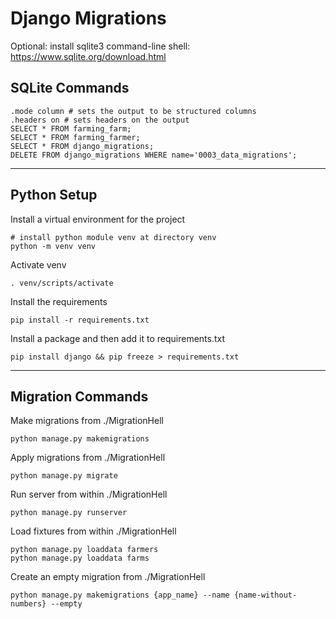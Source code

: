# **Django Migrations**

Optional: install sqlite3 command-line shell: https://www.sqlite.org/download.html

## **SQLite Commands**

```
.mode column # sets the output to be structured columns
.headers on # sets headers on the output
SELECT * FROM farming_farm;
SELECT * FROM farming_farmer;
SELECT * FROM django_migrations;
DELETE FROM django_migrations WHERE name='0003_data_migrations';
```

<hr/>

## **Python Setup**

Install a virtual environment for the project
```
# install python module venv at directory venv
python -m venv venv
```

Activate venv

```
. venv/scripts/activate
```

Install the requirements
```
pip install -r requirements.txt
```

Install a package and then add it to requirements.txt
```
pip install django && pip freeze > requirements.txt
```

<hr/>

## **Migration Commands**

Make migrations from ./MigrationHell
```
python manage.py makemigrations
```

Apply migrations from ./MigrationHell
```
python manage.py migrate
```

Run server from within ./MigrationHell
```
python manage.py runserver
```

Load fixtures from within ./MigrationHell
```
python manage.py loaddata farmers
python manage.py loaddata farms
```

Create an empty migration from ./MigrationHell
```
python manage.py makemigrations {app_name} --name {name-without-numbers} --empty
```

